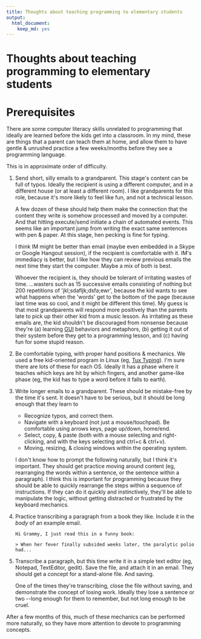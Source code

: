 ```yaml
---
title: Thoughts about teaching programming to elementary students
output:
  html_document:
    keep_md: yes
---
```

# Thoughts about teaching programming to elementary students

# Prerequisites

There are some computer literacy skills unrelated to programming that ideally are learned before the kids get into a classroom.  In my mind, these are things that a parent can teach them at home, and allow them to have gentle & unrushed practice a few weeks/months before they see a programming language.

This is in approximate order of difficulty.

1. Send short, silly emails to a grandparent.  This stage's content can be full of typos. Ideally the recipient is using a different computer, and in a different house (or at least a different room).  I like grandparents for this role, because it's more likely to feel like fun, and not a technical lesson.  

    A few dozen of these should help them make the connection that the content they write is somehow processed and moved by a computer.  And that hitting execute/send initiate a chain of automated events.  This seems like an important jump from writing the exact same sentences with pen & paper.  At this stage, hen pecking is fine for typing.
    
    I think IM might be better than email (maybe even embedded in a Skype or Google Hangout session), if the recipient is comfortable with it.  IM's immediacy is better, but I like how they can review previous emails the next time they start the computer.  Maybe a mix of both is best.

    Whoever the recipient is, they should be tolerant of irritating wastes of time.  ...wasters such as 15 successive emails consisting of nothing but 200 repetitions of 'jkl;sdafljk;dsfa;ewr', because the kid wants to see what happens when the 'words' get to the bottom of the page (because last time was so cool, and it might be different this time).  My guess is that most grandparents will respond more positively than the parents late to pick up their other kid from a music lesson.  As irritating as these emails are, the kid shouldn't be discouraged from nonsense because they're (a) learning [GUI](http://en.wikipedia.org/wiki/Graphical_user_interface) behaviors and metaphors, (b) getting it out of their system before they get to a programming lesson, and (c) having fun for some stupid reason.
  
1. Be comfortable typing, with proper hand positions & mechanics.  We used a free kid-oriented program in Linux (eg, [Tux Typing](http://en.wikipedia.org/wiki/Tux_Typing)).  I'm sure there are lots of these for each OS.  Ideally it has a phase where it teaches which keys are hit by which fingers, and another game-like phase (eg, the kid has to type a word before it falls to earth).

1. Write longer emails to a grandparent.  These should be mistake-free by the time it's sent.  It doesn't have to be serious, but it should be long enough that they learn to
    * Recognize typos, and correct them.
    * Navigate with a keyboard (not just a mouse/touchpad).  Be comfortable using arrows keys, page up/down, home/end.
    * Select, copy, & paste (both with a mouse selecting and right-clicking, and with the keys selecting and ctrl+c & ctrl+v).
    * Moving, resizing, & closing windows within the operating system.

    I don't know how to prompt the following naturally, but I think it's important.  They should get practice moving around content (eg, rearranging the words within a sentence, or the sentence within a paragraph).  I think this is important for programming because they should be able to quickly rearrange the steps within a sequence of instructions.  If they can do it quickly and instinctively, they'll be able to manipulate the logic, without getting distracted or frustrated by the keyboard mechanics.

1. Practice transcribing a paragraph from a book they like.  Include it in the *body* of an example email.

    ```
    Hi Grammy, I just read this in a funny book:
     
    > When her fever finally subsided weeks later, the paralytic polio had...
    ```

1. Transcribe a paragraph, but this time write it in a simple text editor (eg, Notepad, TextEditor, gedit).  Save the file, and attach it in an email.  They should get a concept for a stand-alone file.  And saving.  
    
    One of the times they're transcribing, close the file without saving, and demonstrate the concept of losing work.  Ideally they lose a sentence or two --long enough for them to remember, but not long enough to be cruel.


After a few months of this, much of these mechanics can be performed more naturally, so they have more attention to devote to programming concepts.
